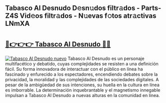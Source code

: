 ## Tabasco Al Desnudo D𝚎sn𝚞dos filtr𝚊dos - Parts-Z4S Vid𝚎os filtr𝚊dos - N𝚞evas f𝚘tos atr𝚊ctivas LNmXA

# <h2><a href="http://mb6cp20.tromn.icu/?c=Tabasco+Al+Desnudo">🔗👉👉👉 Tabasco Al Desnudo 🔗🔗</a></h2>

[![Tabasco Al Desnudo nuevo](https://i.imgur.com/pEAQMta.gif)](http://mb6cp20.tromn.icu/?c=Tabasco+Al+Desnudo)
Tabasco Al Desnudo es un personaje multifacético y debatido, cuyas complejidades se resisten a una definición fácil.  Su forma innovadora de interactuar con el público en línea ha fascinado y enfurecido a los espectadores, encendiendo debates sobre la privacidad, la moralidad y las complejidades de las sociedades digitales. A pesar de la ambigüedad de sus intenciones, su huella en la cultura en línea es imborrable. La determinación inquebrantable y el magnetismo innegable impulsan a Tabasco Al Desnudo a nuevas alturas en la comunidad en línea.
